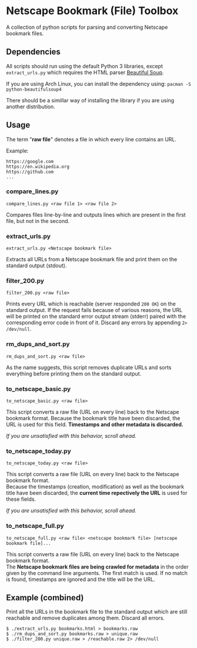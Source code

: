 # Netscape Bookmark (File) Toolbox

A collection of python scripts for parsing and converting Netscape bookmark files.

## Dependencies

All scripts should run using the default Python 3 libraries,
except `extract_urls.py` which requires the HTML parser
[Beautiful Soup](https://en.wikipedia.org/wiki/Beautiful_Soup_(HTML_parser)).

If you are using Arch Linux, you can install the dependency using:
`pacman -S python-beautifulsoup4`

There should be a simillar way of installing the library if you are using another distribution.

## Usage

The term "**raw file**" denotes a file in which every line contains an URL.

Example:

```
https://google.com
https://en.wikipedia.org
https://github.com
...
```

### compare_lines.py

`compare_lines.py <raw file 1> <raw file 2>`

Compares files line-by-line and outputs lines which are present in
the first file, but not in the second.

### extract_urls.py

`extract_urls.py <Netscape bookmark file>`

Extracts all URLs from a Netscape bookmark file and print them on the
standard output (stdout).

### filter_200.py

`filter_200.py <raw file>`

Prints every URL which is reachable (server responded `200 OK`)
on the standard output.
If the request fails because of various reasons, the URL will be printed on the
standard error output stream (stderr) paired with the corresponding error code
in front of it. Discard any errors by appending `2> /dev/null`.

### rm_dups_and_sort.py

`rm_dups_and_sort.py <raw file>`

As the name suggests, this script removes duplicate URLs and sorts everything
before printing them on the standard output.

### to_netscape_basic.py

`to_netscape_basic.py <raw file>`

This script converts a raw file (URL on every line) back to the Netscape bookmark format.
Because the bookmark title have been discarded, the URL is used for this field.
**Timestamps and other metadata is discarded.**

*If you are unsatisfied with this behavior, scroll ahead.*

### to_netscape_today.py

`to_netscape_today.py <raw file>`

This script converts a raw file (URL on every line) back to the Netscape bookmark format.  
Because the timestamps (creation, modification) as well as the bookmark title have been discarded,
the **current time repectively the URL** is used for these fields.

*If you are unsatisfied with this behavior, scroll ahead.*

### to_netscape_full.py

`to_netscape_full.py <raw file> <netscape bookmark file> [netscape bookmark file]...`

This script converts a raw file (URL on every line) back to the Netscape bookmark format.  
The **Netscape bookmark files are being crawled for metadata** in the order given by the
command line arguments. The first match is used. If no match is found, timestamps are ignored
and the title will be the URL.

## Example (combined)

Print all the URLs in the bookmark file to the standard output which are still reachable
and remove duplicates among them. Discard all errors.

```
$ ./extract_urls.py bookmarks.html > bookmarks.raw
$ ./rm_dups_and_sort.py bookmarks.raw > unique.raw
$ ./filter_200.py unique.raw > /reachable.raw 2> /dev/null
```
